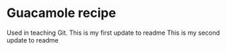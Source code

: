 # Guacamole recipe

Used in teaching Git.
This is my first update to readme
This is my second update to readme
